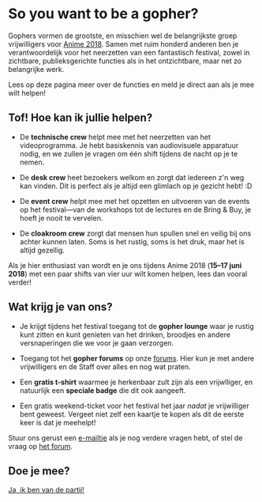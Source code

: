 # So you want to be a gopher?

Gophers vormen de grootste, en misschien wel de belangrijkste groep vrijwilligers voor
[Anime 2018](https://animecon.nl/). Samen met ruim honderd anderen ben je verantwoordelijk voor het
neerzetten van een fantastisch festival, zowel in zichtbare, publieksgerichte functies als in het
ontzichtbare, maar net zo belangrijke werk.

Lees op deze pagina meer over de functies en meld je direct aan als je mee wilt helpen!

## Tof! Hoe kan ik jullie helpen?

  * De **technische crew** helpt mee met het neerzetten van het videoprogramma. Je hebt basiskennis
    van audiovisuele apparatuur nodig, en we zullen je vragen om één shift tijdens de nacht op je
    te nemen.

  * De **desk crew** heet bezoekers welkom en zorgt dat iedereen z'n weg kan vinden. Dit is perfect
    als je altijd een glimlach op je gezicht hebt! :D

  * De **event crew** helpt mee met het opzetten en uitvoeren van de events op het festival—van
    de workshops tot de lectures en de Bring & Buy, je hoeft je nooit te vervelen.

  * De **cloakroom crew** zorgt dat mensen hun spullen snel en veilig bij ons achter kunnen laten.
    Soms is het rustig, soms is het druk, maar het is altijd gezellig.

Als je hier enthusiast van wordt en je ons tijdens Anime 2018 (**15–17 juni 2018**) met een paar
shifts van vier uur wilt komen helpen, lees dan vooral verder!

## Wat krijg je van ons?

  * Je krijgt tijdens het festival toegang tot de **gopher lounge** waar je rustig kunt zitten en
    kunt genieten van het drinken, broodjes en andere versnaperingen die we voor je gaan verzorgen.

  * Toegang tot het **gopher forums** op onze [forums](https://forum.animecon.nl). Hier kun je met
    andere vrijwilligers en de Staff over alles en nog wat praten.

  * Een **gratis t-shirt** waarmee je herkenbaar zult zijn als een vrijwlliger, en natuurlijk een
    **speciale badge** die dit ook aangeeft.

  * Een gratis weekend-ticket voor het festival het jaar _nadat_ je vrijwilliger bent geweest.
    Vergeet niet zelf een kaartje te kopen als dit de eerste keer is dat je meehelpt!

Stuur ons gerust een [e-mailtje](mailto:gopherplanning@animecon.nl) als je nog verdere vragen hebt,
of stel de vraag op [het forum](https://forum.animecon.nl/).

## Doe je mee?

[Ja, ik ben van de partij!](registratie.html)
